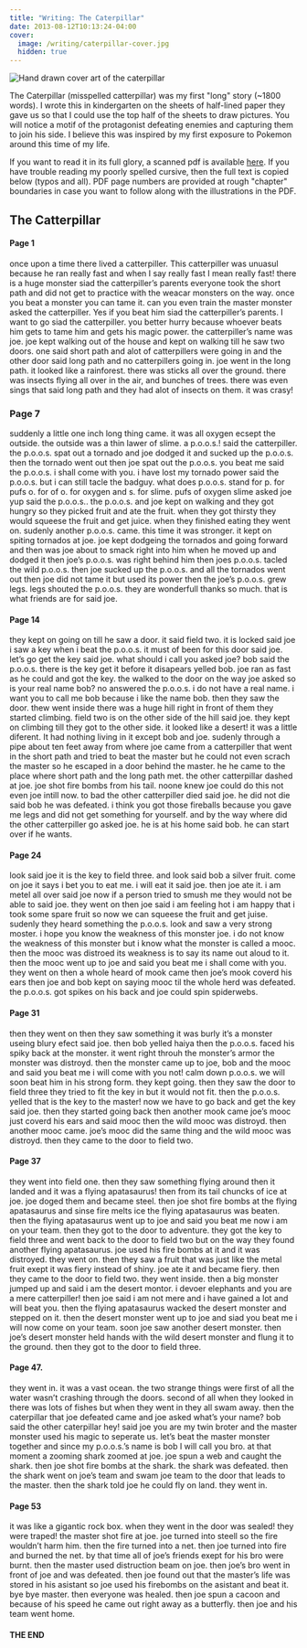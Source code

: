 ```yaml
---
title: "Writing: The Caterpillar"
date: 2013-08-12T10:13:24-04:00
cover:
  image: /writing/caterpillar-cover.jpg
  hidden: true
---
```


![Hand drawn cover art of the caterpillar](/writing/caterpillar-cover.jpg)

The Caterpillar (misspelled catterpillar) was my first "long" story (~1800 words). I wrote this in kindergarten on the sheets of half-lined paper they gave us so that I could use the top half of the sheets to draw pictures. You will notice a motif of the protagonist defeating enemies and capturing them to join his side. I believe this was inspired by my first exposure to Pokemon around this time of my life.

If you want to read it in its full glory, a scanned pdf is available [here](/writing/the-caterpillar.pdf). If you have trouble reading my poorly spelled cursive, then the full text is copied below (typos and all). PDF page numbers are provided at rough "chapter" boundaries in case you want to follow along with the illustrations in the PDF.

## The Catterpillar

#### Page 1

once upon a time there lived a catterpiller. This catterpiller was unuasul because he ran really fast and when I say really fast I mean really fast! there is a huge monster siad the catterpiller’s parents everyone took the short path and did not get to practice with the weacar monsters on the way. once you beat a monster you can tame it. can you even train the master monster asked the catterpiller. Yes if you beat him siad the catterpiller’s parents. I want to go siad the catterpiller. you better hurry because whoever beats him gets to tame him and gets his magic power. the catterpiller’s name was joe. joe kept walking out of the house and kept on walking till he saw two doors. one said short path and alot of catterpillers were going in and the other door said long path and no catterpillers going in. joe went in the long path. it looked like a rainforest. there was sticks all over the ground. there was insects flying all over in the air, and bunches of trees. there was even sings that said long path and they had alot of insects on them. it was crasy!

### Page 7

suddenly a little one inch long thing came. it was all oxygen ecsept the outside. the outside was a thin lawer of slime. a p.o.o.s.! said the catterpiller. the p.o.o.s. spat out a tornado and joe dodged it and sucked up the p.o.o.s. then the tornado went out then joe spat out the p.o.o.s. you beat me said the p.o.o.s. i shall come with you. i have lost my tornado power said the p.o.o.s. but i can still tacle the badguy. what does p.o.o.s. stand for p. for pufs o. for of o. for oxygen and s. for slime. pufs of oxygen slime asked joe yup said the p.o.o.s.. the p.o.o.s. and joe kept on walking and they got hungry so they picked fruit and ate the fruit. when they got thirsty they would squeese the fruit and get juice. when they finished eating they went on. sudenly another p.o.o.s. came. this time it was stronger. it kept on spiting tornados at joe. joe kept dodgeing the tornados and going forward and then was joe about to smack right into him when he moved up and dodged it then joe’s p.o.o.s. was right behind him then joes p.o.o.s. tacled the wild p.o.o.s. then joe sucked up the p.o.o.s. and all the tornados went out then joe did not tame it but used its power then the joe’s p.o.o.s. grew legs. legs shouted the p.o.o.s. they are wonderfull thanks so much. that is what friends are for said joe. 

#### Page 14

they kept on going on till he saw a door. it said field two. it is locked said joe i saw a key when i beat the p.o.o.s. it must of been for this door said joe. let’s go get the key said joe. what should i call you asked joe? bob said the p.o.o.s. there is the key get it before it disapears yelled bob. joe ran as fast as he could and got the key. the walked to the door on the way joe asked so is your real name bob? no answered the p.o.o.s. i do not have a real name. i want you to call me bob because i like the name bob. then they saw the door. thew went inside there was a huge hill right in front of them they started climbing. field two is on the other side of the hill said joe. they kept on climbing till they got to the other side. it looked like a desert! it was a little diferent. It had nothing living in it except bob and joe. sudenly through a pipe about ten feet away from where joe came from a catterpiller that went in the short path and tried to beat the master but he could not even scrach the master so he escaped in a door behind the master. he he came to the place where short path and the long path met. the other catterpillar dashed at joe. joe shot fire bombs from his tail. noone knew joe could do this not even joe intill now. to bad the other catterpiller died said joe. he did not die said bob he was defeated. i think you got those fireballs because you gave me legs and did not get something for yourself. and by the way where did the other catterpiller go asked joe. he is at his home said bob. he can start over if he wants.

#### Page 24

look said joe it is the key to field three. and look said bob a silver fruit. come on joe it says i bet you to eat me. i will eat it said joe. then joe ate it. i am metel all over said joe now if a person tried to smush me they would not be able to said joe. they went on then joe said i am feeling hot i am happy that i took some spare fruit so now we can squeese the fruit and get juise. sudenly they heard something the p.o.o.s. look and saw a very strong moster. i hope you know the weakness of this monster joe. i do not know the weakness of this monster but i know what the monster is called a mooc. then the mooc was distroed its weakness is to say its name out aloud to it. then the mooc went up to joe and said you beat me i shall come with you. they went on then a whole heard of mook came then joe’s mook coverd his ears then joe and bob kept on saying mooc til the whole herd was defeated. the p.o.o.s. got spikes on his back and joe could spin spiderwebs.

#### Page 31

then they went on then they saw something it was burly it’s a monster useing blury efect said joe. then bob yelled haiya then the p.o.o.s. faced his spiky back at the monster. it went right throuh the monster’s armor the monster was distroyd. then the monster came up to joe, bob and the mooc and said you beat me i will come with you not! calm down p.o.o.s. we will soon beat him in his strong form. they kept going. then they saw the door to field three they tried to fit the key in but it would not fit. then the p.o.o.s. yelled that is the key to the master! now we have to go back and get the key said joe. then they started going back then another mook came joe’s mooc just coverd his ears and said mooc then the wild mooc was distroyd. then another mooc came. joe’s mooc did the same thing and the wild mooc was distroyd. then they came to the door to field two. 

#### Page 37

they went into field one. then they saw something flying around then it landed and it was a flying apatasaurus! then from its tail chuncks of ice at joe. joe doged them and became steel. then joe shot fire bombs at the flying apatasaurus and sinse fire melts ice the flying apatasaurus was beaten. then the flying apatasaurus went up to joe and said you beat me now i am on your team. then they got to the door to adventure. they got the key to field three and went back to the door to field two but on the way they found another flying apatasaurus. joe used his fire bombs at it and it was distroyed. they went on. then they saw a fruit that was just like the metal fruit exept it was fiery instead of shiny. joe ate it and became fiery. then they came to the door to field two. they went inside. then a big monster jumped up and said i am the desert montor. i devoer elephants and you are a mere catterpiller! then joe said i am not mere and i have gained a lot and will beat you. then the flying apatasaurus wacked the desert monster and stepped on it. then the desert monster went up to joe and siad you beat me i will now come on your team. soon joe saw another desert monster. then joe’s desert monster held hands with the wild desert monster and flung it to the ground. then they got to the door to field three. 

#### Page 47. 

they went in. it was a vast ocean. the two strange things were first of all the water wasn’t crashing through the doors. second of all when they looked in there was lots of fishes but when they went in they all swam away. then the caterpillar that joe defeated came and joe asked what’s your name? bob said the other caterpillar hey! said joe you are my twin broter and the master monster used his magic to seperate us. let’s beat the master monster together and since my p.o.o.s.’s name is bob I will call you bro. at that moment a zooming shark zoomed at joe. joe spun a web and caught the shark. then joe shot fire bombs at the shark. the shark was defeated. then the shark went on joe’s team and swam joe team to the door that leads to the master. then the shark told joe he could fly on land. they went in.

#### Page 53

it was like a gigantic rock box. when they went in the door was sealed! they were traped! the master shot fire at joe. joe turned into steell so the fire wouldn’t harm him. then the fire turned into a net. then joe turned into fire and burned the net. by that time all of joe’s friends exept for his bro were burnt. then the master used distruction beam on joe. then joe’s bro went in front of joe and was defeated. then joe found out that the master’s life was stored in his asistant so joe used his firebombs on the asistant and beat it. bye bye master. then everyone was healed. then joe spun a cacoon and because of his speed he came out right away as a butterfly. then joe and his team went home. 

#### THE END
